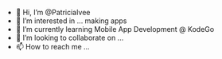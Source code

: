 - 👋 Hi, I’m @PatriciaIvee
- 👀 I’m interested in ... making apps
- 🌱 I’m currently learning Mobile App Development @ KodeGo
- 💞️ I’m looking to collaborate on ...
- 📫 How to reach me ... 

<!---
PatriciaIvee/PatriciaIvee is a ✨ special ✨ repository because its `README.md` (this file) appears on your GitHub profile.
You can click the Preview link to take a look at your changes.
--->
